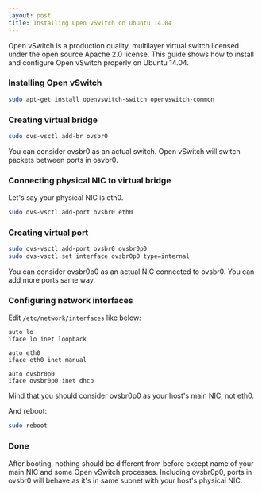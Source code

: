 ```yaml
---
layout: post
title: Installing Open vSwitch on Ubuntu 14.04
---
```


Open vSwitch is a production quality, multilayer virtual switch licensed under the open source Apache 2.0 license. This guide shows how to install and configure Open vSwitch properly on Ubuntu 14.04.

### Installing Open vSwitch

```sh
sudo apt-get install openvswitch-switch openvswitch-common
```

### Creating virtual bridge

```sh
sudo ovs-vsctl add-br ovsbr0
```
You can consider ovsbr0 as an actual switch. Open vSwitch will switch packets between ports in osvbr0.

### Connecting physical NIC to virtual bridge

Let's say your physical NIC is eth0.

```sh
sudo ovs-vsctl add-port ovsbr0 eth0
```

### Creating virtual port
```sh
sudo ovs-vsctl add-port ovsbr0 ovsbr0p0
sudo ovs-vsctl set interface ovsbr0p0 type=internal
```

You can consider ovsbr0p0 as an actual NIC connected to ovsbr0. You can add more ports same way.

### Configuring network interfaces
Edit `/etc/network/interfaces` like below:

```
auto lo
iface lo inet loopback

auto eth0
iface eth0 inet manual

auto ovsbr0p0
iface ovsbr0p0 inet dhcp
```

Mind that you should consider ovsbr0p0 as your host's main NIC, not eth0.

And reboot:

```sh
sudo reboot
```

### Done

After booting, nothing should be different from before except name of your main NIC and some Open vSwitch processes. Including ovsbr0p0, ports in ovsbr0 will behave as it's in same subnet with your host's physical NIC.
